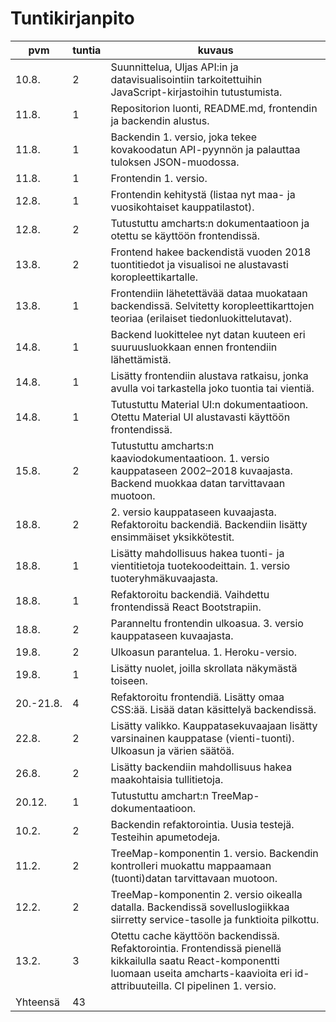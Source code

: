 # Tuntikirjanpito

| pvm | tuntia | kuvaus |
| --- | ------ | ------ |
| 10.8. | 2 | Suunnittelua, Uljas API:in ja datavisualisointiin tarkoitettuihin JavaScript-kirjastoihin tutustumista. |
| 11.8. | 1 | Repositorion luonti, README.md, frontendin ja backendin alustus. |
| 11.8. | 1 | Backendin 1. versio, joka tekee kovakoodatun API-pyynnön ja palauttaa tuloksen JSON-muodossa. |
| 11.8. | 1 | Frontendin 1. versio. |
| 12.8. | 1 | Frontendin kehitystä (listaa nyt maa- ja vuosikohtaiset kauppatilastot). |
| 12.8. | 2 | Tutustuttu amcharts:n dokumentaatioon ja otettu se käyttöön frontendissä. |
| 13.8. | 2 | Frontend hakee backendistä vuoden 2018 tuontitiedot ja visualisoi ne alustavasti koropleettikartalle. |
| 13.8. | 1 | Frontendiin lähetettävää dataa muokataan backendissä. Selvitetty koropleettikarttojen teoriaa (erilaiset tiedonluokittelutavat). |
| 14.8. | 1 | Backend luokittelee nyt datan kuuteen eri suuruusluokkaan ennen frontendiin lähettämistä. |
| 14.8. | 1 | Lisätty frontendiin alustava ratkaisu, jonka avulla voi tarkastella joko tuontia tai vientiä. |
| 14.8. | 1 | Tutustuttu Material UI:n dokumentaatioon. Otettu Material UI alustavasti käyttöön frontendissä. |
| 15.8. | 2 | Tutustuttu amcharts:n kaaviodokumentaatioon. 1. versio kauppataseen 2002–2018 kuvaajasta. Backend muokkaa datan tarvittavaan muotoon. |
| 18.8. | 2 | 2. versio kauppataseen kuvaajasta. Refaktoroitu backendiä. Backendiin lisätty ensimmäiset yksikkötestit. |
| 18.8. | 1 | Lisätty mahdollisuus hakea tuonti- ja vientitietoja tuotekoodeittain. 1. versio tuoteryhmäkuvaajasta. |
| 18.8. | 1 | Refaktoroitu backendiä. Vaihdettu frontendissä React Bootstrapiin. |
| 18.8. | 2 | Paranneltu frontendin ulkoasua. 3. versio kauppataseen kuvaajasta. |
| 19.8. | 2 | Ulkoasun parantelua. 1. Heroku-versio. |
| 19.8. | 1 | Lisätty nuolet, joilla skrollata näkymästä toiseen. |
| 20.-21.8. | 4 | Refaktoroitu frontendiä. Lisätty omaa CSS:ää. Lisää datan käsittelyä backendissä. |
| 22.8. | 2 | Lisätty valikko. Kauppatasekuvaajaan lisätty varsinainen kauppatase (vienti-tuonti). Ulkoasun ja värien säätöä. |
| 26.8. | 2 | Lisätty backendiin mahdollisuus hakea maakohtaisia tullitietoja. |
| 20.12. | 1 | Tutustuttu amchart:n TreeMap-dokumentaatioon.
| 10.2. | 2 | Backendin refaktorointia. Uusia testejä. Testeihin apumetodeja.
| 11.2. | 2 | TreeMap-komponentin 1. versio. Backendin kontrolleri muokattu mappaamaan (tuonti)datan tarvittavaan muotoon.
| 12.2. | 2 | TreeMap-komponentin 2. versio oikealla datalla. Backendissä sovelluslogiikkaa siirretty service-tasolle ja funktioita pilkottu.
| 13.2. | 3 | Otettu cache käyttöön backendissä. Refaktorointia. Frontendissä pienellä kikkailulla saatu React-komponentti luomaan useita amcharts-kaavioita eri id-attribuuteilla. CI pipelinen 1. versio.
| Yhteensä | 43 | |
